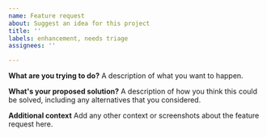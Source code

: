 ```yaml
---
name: Feature request
about: Suggest an idea for this project
title: ''
labels: enhancement, needs triage
assignees: ''

---
```

**What are you trying to do?**
A description of what you want to happen.

**What's your proposed solution?**
A description of how you think this could be solved, including any alternatives that you considered.

**Additional context**
Add any other context or screenshots about the feature request here.
